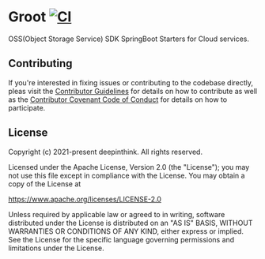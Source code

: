 # Groot [![CI](https://github.com/deepinthink/groot/actions/workflows/ci.yml/badge.svg)](https://github.com/deepinthink/groot/actions/workflows/ci.yml)
OSS(Object Storage Service) SDK SpringBoot Starters for Cloud services.

## Contributing
If you're interested in fixing issues or contributing to the codebase 
directly, pleas visit the [Contributor Guidelines](CONTRIBUTING.md) 
for details on how to contribute as well as the 
[Contributor Covenant Code of Conduct](CODE_OF_CONDUCT.md) 
for details on how to participate. 

## License
Copyright (c) 2021-present deepinthink. All rights reserved.

Licensed under the Apache License, Version 2.0 (the "License");
you may not use this file except in compliance with the License.
You may obtain a copy of the License at

https://www.apache.org/licenses/LICENSE-2.0

Unless required by applicable law or agreed to in writing, software
distributed under the License is distributed on an "AS IS" BASIS,
WITHOUT WARRANTIES OR CONDITIONS OF ANY KIND, either express or implied.
See the License for the specific language governing permissions and
limitations under the License.
